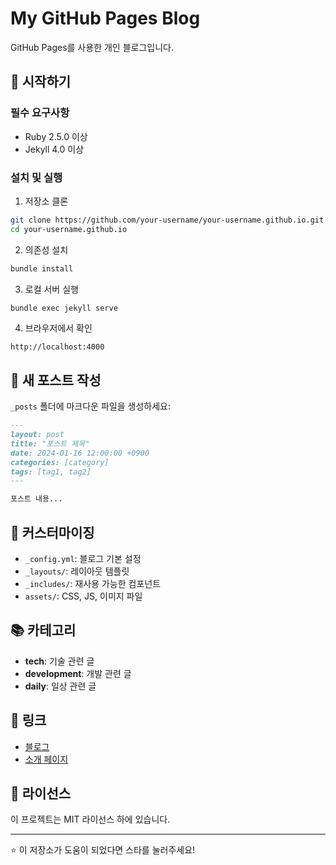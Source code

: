 # My GitHub Pages Blog

GitHub Pages를 사용한 개인 블로그입니다.

## 🚀 시작하기

### 필수 요구사항

- Ruby 2.5.0 이상
- Jekyll 4.0 이상

### 설치 및 실행

1. 저장소 클론
```bash
git clone https://github.com/your-username/your-username.github.io.git
cd your-username.github.io
```

2. 의존성 설치
```bash
bundle install
```

3. 로컬 서버 실행
```bash
bundle exec jekyll serve
```

4. 브라우저에서 확인
```
http://localhost:4000
```

## 📝 새 포스트 작성

`_posts` 폴더에 마크다운 파일을 생성하세요:

```markdown
---
layout: post
title: "포스트 제목"
date: 2024-01-16 12:00:00 +0900
categories: [category]
tags: [tag1, tag2]
---

포스트 내용...
```

## 🎨 커스터마이징

- `_config.yml`: 블로그 기본 설정
- `_layouts/`: 레이아웃 템플릿
- `_includes/`: 재사용 가능한 컴포넌트
- `assets/`: CSS, JS, 이미지 파일

## 📚 카테고리

- **tech**: 기술 관련 글
- **development**: 개발 관련 글
- **daily**: 일상 관련 글

## 🔗 링크

- [블로그](https://jcm0314.github.io)
- [소개 페이지](/about)

## 📄 라이선스

이 프로젝트는 MIT 라이선스 하에 있습니다.

---

⭐ 이 저장소가 도움이 되었다면 스타를 눌러주세요!
